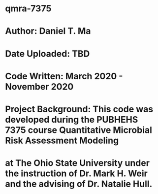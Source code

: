 # qmra-7375
# Author: Daniel T. Ma
# Date Uploaded: TBD
# Code Written: March 2020 - November 2020
# Project Background: This code was developed during the PUBHEHS 7375 course Quantitative Microbial Risk Assessment Modeling
# at The Ohio State University under the instruction of Dr. Mark H. Weir and the advising of Dr. Natalie Hull.
